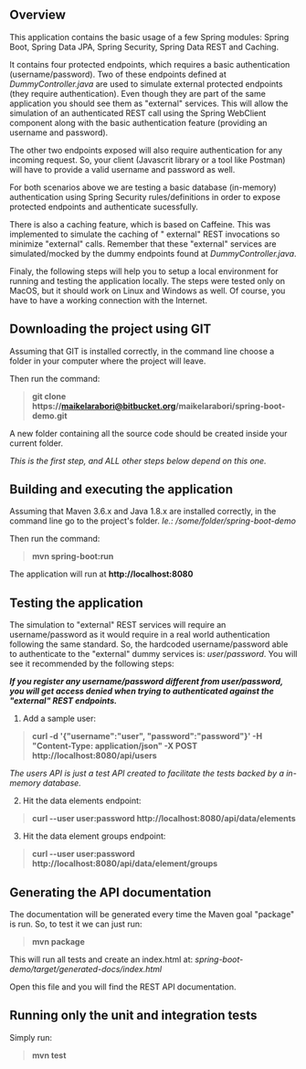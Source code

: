 
## Overview
This application contains the basic usage of a few Spring modules: Spring Boot, Spring Data JPA, Spring Security, Spring Data REST and Caching.

It contains four protected endpoints, which requires a basic authentication (username/password).
Two of these endpoints defined at _DummyController.java_ are used to simulate external protected endpoints (they require authentication). Even though they are part of the same application you should see them as "external" services. This will allow the simulation of an authenticated REST call using the Spring WebClient component along with the basic authentication feature (providing an username and password).

The other two endpoints exposed will also require authentication for any incoming request. So, your client (Javascrit library or a tool like Postman) will have to provide a valid username and password as well.

For both scenarios above we are testing a basic database (in-memory) authentication using Spring Security rules/definitions in order to expose protected endpoints and authenticate sucessfully.

There is also a caching feature, which is based on Caffeine. This was implemented to simulate the caching of "
external" REST invocations so minimize "external" calls. Remember that these "external" services are simulated/mocked by the dummy endpoints found at _DummyController.java_.

Finaly, the following steps will help you to setup a local environment for running and testing the application locally.
The steps were tested only on MacOS, but it should work on Linux and Windows as well. Of course, you have to have a working connection with the Internet.

## Downloading the project using GIT
Assuming that GIT is installed correctly, in the command line choose a folder in your computer where the project will leave.


Then run the command:

> **git clone https://maikelarabori@bitbucket.org/maikelarabori/spring-boot-demo.git**


A new folder containing all the source code should be created inside your current folder.

*This is the first step, and ALL other steps below depend on this one.*

## Building and executing the application

Assuming that Maven 3.6.x and Java 1.8.x are installed correctly, in the command line go to the project's folder. *Ie.: /some/folder/spring-boot-demo*


Then run the command:


> **mvn spring-boot:run**


The application will run at **http://localhost:8080**

## Testing the application

The simulation to "external" REST services will require an username/password as it would require in a real world authentication following the same standard. So, the hardcoded username/password able to authenticate to the "external" dummy services is: _user_/_password_. You will see it recommended by the following steps:

**_If you register any username/password different from user/password, you will get access denied when trying to authenticated against the "external" REST endpoints._**

1. Add a sample user:
> **curl -d '{"username":"user", "password":"password"}' -H "Content-Type: application/json" -X POST http://localhost:8080/api/users**

*The users API is just a test API  created to facilitate the tests backed by a in-memory database.*

2. Hit the data elements endpoint:
> **curl --user user:password http://localhost:8080/api/data/elements**

3. Hit the data element groups endpoint:
> **curl --user user:password http://localhost:8080/api/data/element/groups**

## Generating the API documentation

The documentation will be generated every time the Maven goal "package" is run.
So, to test it we can just run:
> **mvn package**

This will run all tests and create an index.html at:
*spring-boot-demo/target/generated-docs/index.html*

Open this file and you will find the REST API documentation.

## Running only the unit and integration tests

Simply run:
> **mvn test**
